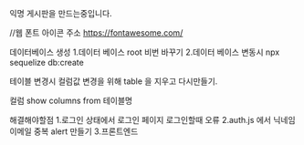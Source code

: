 익명 게시판을 만드는중입니다.

//웹 폰트 아이콘 주소
https://fontawesome.com/

데이터베이스 생성
1.데이터 베이스 root 비번 바꾸기
2.데이터 베이스 변동시 npx sequelize db:create

테이블 변경시 컬럼값 변경을 위해
table 을 지우고 다시만들기.

컬럼
show columns from 테이블명


해결해야할점
1.로그인 상태에서 로그인 페이지 로그인할때 오류
2.auth.js 에서 닉네임 이메일 중복 alert 만들기
3.프론트엔드